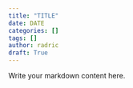 ```yaml
---
title: "TITLE"
date: DATE
categories: []
tags: []
author: radric
draft: True
---
```


Write your markdown content here.